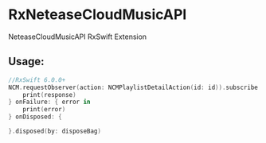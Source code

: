 # RxNeteaseCloudMusicAPI

NeteaseCloudMusicAPI RxSwift Extension

## Usage:
```Swift
//RxSwift 6.0.0+
NCM.requestObserver(action: NCMPlaylistDetailAction(id: id)).subscribe { response in
    print(response)
} onFailure: { error in
    print(error)
} onDisposed: {

}.disposed(by: disposeBag)
```
